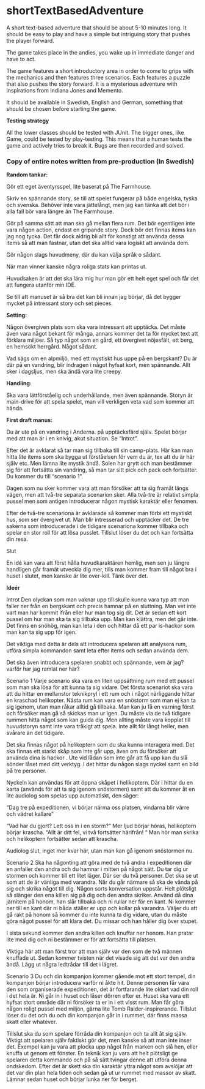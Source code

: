 # shortTextBasedAdventure
A short text-based adventure that should be about 5-10 minutes long. It should be easy to play and have a simple but intriguing story that pushes the player forward.

The game takes place in the andies, you wake up in immediate danger and have to act.

The game features a short introductory area in order to come to grips with the mechanics and then features three scenarios.
Each features a puzzle that also pushes the story forward. It is a mysterious adventure with inspirations from Indiana Jones and Memento.

It should be available in Swedish, English and German, something that should be chosen before starting the game.

**Testing strategy**

All the lower classes should be tested with JUnit. The bigger ones, like Game, could be tested by play-testing.
This means that a human tests the game and actively tries to break it. Bugs are then recorded and solved.

### **Copy of entire notes written from pre-production (In Swedish)**

**Random tankar:**

Gör ett eget äventyrsspel, lite baserat på The Farmhouse.

Skriv en spännande story, se till att spelet fungerar på både engelska, tyska och svenska. 
Behöver inte vara jättelångt, men jag kan tänka att det bör i alla fall bör vara längre än The Farmhouse.

Gör på samma sätt att man ska gå mellan flera rum. Det bör egentligen inte vara någon action, endast en gripande story. Dock bör det finnas items kan jag nog tycka. Det får dock aldrig bli allt för konstigt att använda dessa items så att man fastnar, utan det ska alltid vara logiskt att använda dem.

Gör någon slags huvudmeny, där du kan välja språk o sådant.

När man vinner kanske några roliga stats kan printas ut.

Huvudsaken är att det ska lära mig hur man gör ett helt eget spel och får det att fungera utanför min IDE.

Se till att manuset är så bra det kan bli innan jag börjar, då det bygger mycket på intressant story och set pieces.

**Setting:**

Någon övergiven plats som ska vara intressant att upptäcka. Det måste även vara något bekant för många, annars kommer det ta för mycket text att förklara miljöer. Så typ något som en gård, ett övergivet nöjesfält, ett berg, en hemsökt herrgård. Något sådant.

Vad sägs om en alpmiljö, med ett mystiskt hus uppe på en bergskant? Du är där på en vandring, blir indragen i något hyfsat kort, men spännande. Allt sker i dagsljus, men ska ändå vara lite creepy. 

**Handling:**

Ska vara lättförståelig och underhållande, men även spännande. Storyn är main-drive för att spela spelet, man vill verkligen veta vad som kommer att hända.

**First draft manus:**

Du är ute på en vandring i Anderna. på upptäcksfärd själv. Spelet börjar med att man är i en knivig, akut situation. Se “Introt”.

Efter det är avklarat så tar man sig tillbaka till sin camp-plats. Här kan man hitta lite items som ska bygga ut förståelsen för vem du är, tex att du är här själv etc. Men lämna lite mystik ändå.
Solen har grytt och man bestämmer sig för att fortsätta sin vandring, så man tar sitt pick och pack och fortsätter. Du kommer du till “scenario 1”.

Dagen som nu sker kommer vara att man försöker att ta sig framåt längs vägen, men att två-tre separata scenarion sker. Alla två-tre är relativt simpla pussel men som antigen introducerar någon mystisk karaktär eller fenomen. 

Efter de två-tre scenariona är avklarade så kommer man förbi ett mystiskt hus, som ser övergivet ut.  Man blir intresserad och upptäcker det. De tre sakerna som introducerade i de tidigare scenariona kommer tillbaka och spelar en stor roll för att lösa pusslet. Tillslut löser du det och kan fortsätta din resa.

Slut

En idé kan vara att först hålla huvudkaraktären hemlig, men sen ju längre handligen går framät utveckla dig mer, tills man kommer fram till något bra i huset i slutet, men kanske är lite over-kill. Tänk över det.

**Ideér**

Introt
Den olyckan som man vaknar upp till skulle kunna vara typ att man faller ner från en bergskant och precis hamnar på en sluttning. Man vet inte vart man har kommit ifrån eller hur man tog sig dit. Det är sedan ett kort pussel om hur man ska ta sig tillbaka upp. Man kan klättra, men det går inte. Det finns en snöhög, man kan leta i den och hittar då ett par is-hackor som man kan ta sig upp för igen. 

Det viktiga med detta är dels att introducera spelaren att analysera rum, utföra simpla kommandon samt leta efter items och sedan använda dem.

Det ska även introducera spelaren snabbt och spännande, vem är jag? varför har jag ramlat ner här?

Scenario 1
Varje scenario ska vara en liten uppsättning rum med ett pussel som man ska lösa för att kunna ta sig vidare. Det första scenariot ska vara att du hittar en mellanstor teknikpryl i ett rum och i något närliggande hittar en kraschad helikopter. Nästa rum kan vara en snöstorm som man ej kan ta sig igenom, utan man råkar alltid gå tillbaka. Man kan ju få en varning först och försöker man gå så skickas man ur igen. Du måste via de två tidigare rummen hitta något som kan guida dig. Men allting måste vara kopplat till huvudstoryn samt inte vara tråkigt att spela. Inte allt för långt heller, men svårare än det tidigare. 

Det ska finnas något på helikoptern som du ska kunna interagera med. Det ska finnas ett starkt skåp som inte går upp, även om du försöker att använda dina is hackor . Ute vid lådan som inte går att få upp kan du slå sönder låset med ditt verktyg. I det hittar du någon slags nyckel samt en bild på tre personer. 

Nyckeln kan användas för att öppna skåpet i helikoptern. Där i hittar du en karta (används för att ta sig igenom snöstormen) samt att du kommer åt en lite audiolog som spelas upp automatiskt, den säger:

“Dag tre på expeditionen, vi börjar närma oss platsen, vindarna blir värre och vädret kallare”

“Vad har du gjort? Lett oss in i en storm?” Mer ljud börjar höras, helikoptern börjar krascha. “Allt är ditt fel, vi två fortsätter härifrån! “ Man hör man skrika och helikoptern fortsätter sedan att krascha. 

Audiolog slut, inget mer kvar här, utan man kan gå igenom snöstormen nu. 

Scenario 2
Ska ha någonting att göra med de två andra i expeditionen där en anfaller den andra och du hamnar i mitten på något sätt. 
Du tar dig ur stormen och kommer till ett litet läger. Där ser du två personer. Det ska se ut som att de är vänliga med varandra. När du går närmare så ska de vända på sig och skrika något till dig. Någon sorts konversation uppstår. 
Helt plötsligt så slänger den ena killen sig på dig och den andra skriker. Använd då dina järnitem på honom, han slår tillbaka och ni rullar ner för en kant. Ni kommer ner till en kant där ni båda ställer er upp och kollar på varandra. Väljer du att gå rakt på honom så kommer du inte kunna ta dig vidare, utan du måste göra något pussel för att klara det. Du missar och han håller dig över stupet. 

I sista sekund kommer den andra killen och knuffar ner honom. Han pratar lite med dig och ni bestämmer er för att fortsätta till platsen. 

Viktiga här att man först tror att man själv var den som de två männen knuffade ut. Sedan kommer tvisten när det visade sig att det var den andra ändå. Lägg ut några ledtrådar till det i lägret. 

Scenario 3
Du och din kompanjon kommer gående mot ett stort tempel, din kompanjon börjar introducera varför ni åkte hit. Denne personen får vara den som organiserade expeditionen, det är fortfarande lite oklart vad din roll i det hela är. Ni går in i huset och låser dörren efter er. Huset ska vara ett hyfsat stort område där ni försöker ta er in i ett visst rum. Man får göra någon roligt pussel med miljön, gärna lite Tomb Raider-inspirerande. Tillslut löser du det och du och din kompanjon går in i rummet, där finns massa skatt eller whatever. 

Tillslut ska du som spelare förråda din kompanjon och ta allt åt sig själv. Viktigt att spelaren själv faktiskt gör det, men kanske så att man inte inser det. Exempel kan ju vara att plocka upp något från marken och slå hen, eller knuffa ut genom ett fönster. En teknik kan ju vara att helt plötsligt ge spelaren detta kommando och på så sätt tvingar denne att utföra denna ondskedom. Efter det är skett ska din karaktär yttra något som avslöjar att det var din plan hela tiden och sedan gå ut ur rummet med massor av skatt. Lämnar sedan huset och börjar lunka ner för berget.
